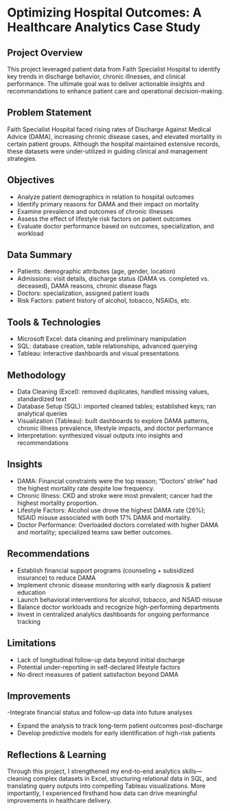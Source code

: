 # **Optimizing Hospital Outcomes: A Healthcare Analytics Case Study**

## **Project Overview**
This project leveraged patient data from Faith Specialist Hospital to identify key trends in discharge behavior, chronic illnesses, and clinical performance. The ultimate goal was to deliver actionable insights and recommandations to enhance patient care and operational decision-making.


## **Problem Statement**
Faith Specialist Hospital faced rising rates of Discharge Against Medical Advice (DAMA), increasing chronic disease cases, and elevated mortality in certain patient groups. Although the hospital maintained extensive records, these datasets were under-utilized in guiding clinical and management strategies.

## **Objectives**
- Analyze patient demographics in relation to hospital outcomes
- Identify primary reasons for DAMA and their impact on mortality
- Examine prevalence and outcomes of chronic illnesses
- Assess the effect of lifestyle risk factors on patient outcomes
- Evaluate doctor performance based on outcomes, specialization, and workload

## **Data Summary**
- Patients: demographic attributes (age, gender, location)
- Admissions: visit details, discharge status (DAMA vs. completed vs. deceased), DAMA reasons, chronic disease flags
- Doctors: specialization, assigned patient loads
- Risk Factors: patient history of alcohol, tobacco, NSAIDs, etc.

## **Tools & Technologies**
- Microsoft Excel: data cleaning and preliminary manipulation
- SQL: database creation, table relationships, advanced querying
- Tableau: interactive dashboards and visual presentations

## **Methodology**
- Data Cleaning (Excel): removed duplicates, handled missing values, standardized text
- Database Setup (SQL): imported cleaned tables; established keys; ran analytical queries
- Visualization (Tableau): built dashboards to explore DAMA patterns, chronic illness prevalence, lifestyle impacts, and doctor performance
- Interpretation: synthesized visual outputs into insights and recommendations

## **Insights**
- DAMA: Financial constraints were the top reason; “Doctors’ strike” had the highest mortality rate despite low frequency.
- Chronic Illness: CKD and stroke were most prevalent; cancer had the highest mortality proportion.
- Lifestyle Factors: Alcohol use drove the highest DAMA rate (26%); NSAID misuse associated with both 17% DAMA and mortality.
- Doctor Performance: Overloaded doctors correlated with higher DAMA and mortality; specialized teams saw better outcomes.

## **Recommendations**
- Establish financial support programs (counseling + subsidized insurance) to reduce DAMA
- Implement chronic disease monitoring with early diagnosis & patient education
- Launch behavioral interventions for alcohol, tobacco, and NSAID misuse
- Balance doctor workloads and recognize high-performing departments
- Invest in centralized analytics dashboards for ongoing performance tracking

## **Limitations**
- Lack of longitudinal follow-up data beyond initial discharge
- Potential under-reporting in self-declared lifestyle factors
- No direct measures of patient satisfaction beyond DAMA

## **Improvements**
-Integrate financial status and follow-up data into future analyses
- Expand the analysis to track long-term patient outcomes post-discharge
- Develop predictive models for early identification of high-risk patients

## **Reflections & Learning**
Through this project, I strengthened my end-to-end analytics skills—cleaning complex datasets in Excel, structuring relational data in SQL, and translating query outputs into compelling Tableau visualizations. More importantly, I experienced firsthand how data can drive meaningful improvements in healthcare delivery.

